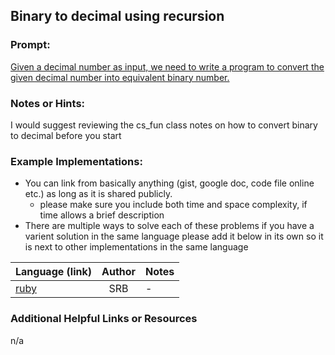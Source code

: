 ## Binary to decimal using recursion

### Prompt:
[Given a decimal number as input, we need to write a program to convert the given decimal number into equivalent binary number.](https://www.geeksforgeeks.org/decimal-binary-number-using-recursion/)

### Notes or Hints:
I would suggest reviewing the cs_fun class notes on how to convert binary to decimal before you start

### Example Implementations:
- You can link from basically anything (gist, google doc, code file online etc.) as long as it is shared publicly.
  - please make sure you include both time and space complexity, if time allows a brief description
- There are multiple ways to solve each of these problems if you have a varient solution in the same language please add it below in its own so it is next to other implementations in the same language

| Language (link)| Author | Notes |
| ---|:---:|---|
| [ruby](https://repl.it/@sreadbrown/binary-to-decimal-using-recursion) | SRB | - |

### Additional Helpful Links or Resources
n/a
